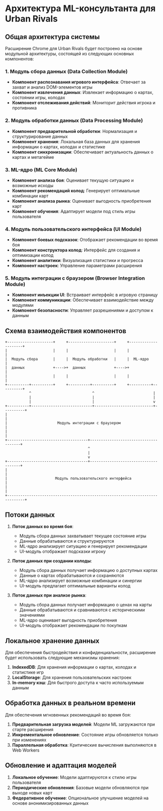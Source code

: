 # Архитектура ML-консультанта для Urban Rivals

## Общая архитектура системы

Расширение Chrome для Urban Rivals будет построено на основе модульной архитектуры, состоящей из следующих основных компонентов:

### 1. Модуль сбора данных (Data Collection Module)
- **Компонент распознавания игрового интерфейса**: Отвечает за захват и анализ DOM-элементов игры
- **Компонент извлечения данных**: Извлекает информацию о картах, состоянии игры, колодах
- **Компонент отслеживания действий**: Мониторит действия игрока и противника

### 2. Модуль обработки данных (Data Processing Module)
- **Компонент предварительной обработки**: Нормализация и структурирование данных
- **Компонент хранения**: Локальная база данных для хранения информации о картах, колодах и статистике
- **Компонент синхронизации**: Обеспечивает актуальность данных о картах и метагейме

### 3. ML-ядро (ML Core Module)
- **Компонент анализа боя**: Оценивает текущую ситуацию и возможные исходы
- **Компонент рекомендаций колод**: Генерирует оптимальные комбинации карт
- **Компонент анализа рынка**: Оценивает выгодность приобретения карт
- **Компонент обучения**: Адаптирует модели под стиль игры пользователя

### 4. Модуль пользовательского интерфейса (UI Module)
- **Компонент боевых подсказок**: Отображает рекомендации во время боя
- **Компонент конструктора колод**: Интерфейс для создания и оптимизации колод
- **Компонент аналитики**: Визуализация статистики и прогресса
- **Компонент настроек**: Управление параметрами расширения

### 5. Модуль интеграции с браузером (Browser Integration Module)
- **Компонент инъекции UI**: Встраивает интерфейс в игровую страницу
- **Компонент коммуникации**: Обеспечивает взаимодействие между модулями
- **Компонент безопасности**: Управляет разрешениями и доступом к данным

## Схема взаимодействия компонентов

```
+---------------------+     +---------------------+     +---------------------+
|                     |     |                     |     |                     |
|  Модуль сбора       |     |  Модуль обработки   |     |  ML-ядро            |
|  данных             +---->+  данных             +---->+                     |
|                     |     |                     |     |                     |
+----------+----------+     +----------+----------+     +----------+----------+
           ^                            ^                           |
           |                            |                           |
           |                            |                           v
+----------+----------------------------+---------------------------+----------+
|                                                                              |
|                       Модуль интеграции с браузером                          |
|                                                                              |
+-------------------------------------+--------------------------------------+
                                      ^
                                      |
                                      v
+-------------------------------------+--------------------------------------+
|                                                                              |
|                      Модуль пользовательского интерфейса                     |
|                                                                              |
+------------------------------------------------------------------------------+
```

## Потоки данных

1. **Поток данных во время боя**:
   - Модуль сбора данных захватывает текущее состояние игры
   - Данные обрабатываются и структурируются
   - ML-ядро анализирует ситуацию и генерирует рекомендации
   - UI-модуль отображает подсказки игроку

2. **Поток данных при создании колоды**:
   - Модуль сбора данных получает информацию о доступных картах
   - Данные о картах обрабатываются и сохраняются
   - ML-ядро анализирует возможные комбинации и синергии
   - UI-модуль предлагает оптимальные варианты колод

3. **Поток данных при анализе рынка**:
   - Модуль сбора данных получает информацию о ценах на карты
   - Данные обрабатываются и сравниваются с историческими значениями
   - ML-ядро оценивает выгодность приобретения
   - UI-модуль отображает рекомендации по покупкам

## Локальное хранение данных

Для обеспечения быстродействия и конфиденциальности, расширение будет использовать следующие механизмы хранения:

1. **IndexedDB**: Для хранения информации о картах, колодах и статистике игр
2. **LocalStorage**: Для хранения пользовательских настроек
3. **In-memory кэш**: Для быстрого доступа к часто используемым данным

## Обработка данных в реальном времени

Для обеспечения мгновенных рекомендаций во время боя:

1. **Предварительная загрузка моделей**: Модели ML загружаются при старте расширения
2. **Инкрементальное обновление**: Состояние игры обновляется только при изменениях
3. **Параллельная обработка**: Критические вычисления выполняются в Web Workers

## Обновление и адаптация моделей

1. **Локальное обучение**: Модели адаптируются к стилю игры пользователя
2. **Периодические обновления**: Базовые модели обновляются при выходе новых карт
3. **Федеративное обучение**: Опциональное улучшение моделей на основе анонимизированных данных
